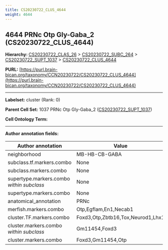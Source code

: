 ```yaml
---
title: CS20230722_CLUS_4644
weight: 4644
---
```

## 4644 PRNc Otp Gly-Gaba_2 (CS20230722_CLUS_4644)
<b>Hierarchy: </b>
[CS20230722_CLAS_26](../CS20230722_CLAS_26) >
[CS20230722_SUBC_264](../CS20230722_SUBC_264) >
[CS20230722_SUPT_1037](../CS20230722_SUPT_1037) >
[CS20230722_CLUS_4644](../CS20230722_CLUS_4644)

**PURL:** [https://purl.brain-bican.org/taxonomy/CCN20230722/CS20230722_CLUS_4644](https://purl.brain-bican.org/taxonomy/CCN20230722/CS20230722_CLUS_4644)

---


**Labelset:** cluster (Rank: 0)

**Parent Cell Set:** 1037 PRNc Otp Gly-Gaba_2 ([CS20230722_SUPT_1037](../CS20230722_SUPT_1037))



**Cell Ontology Term:** 

[MARKER GENES.]: #


---

[TRANSFERRED ANNOTATIONS.]: #


[AUTHOR ANNOTATION FIELDS.]: #


**Author annotation fields:**

| Author annotation | Value |
|-------------------|-------|
|neighborhood|MB-HB-CB-GABA|
|subclass.tf.markers.combo|None|
|subclass.markers.combo|None|
|supertype.markers.combo _within subclass_|None|
|supertype.markers.combo|None|
|anatomical_annotation|PRNc|
|merfish.markers.combo|Otp,Egflam,En1,Necab1|
|cluster.TF.markers.combo|Foxd3,Otp,Zbtb16,Tox,Neurod1,Lhx1|
|cluster.markers.combo _within subclass_|Gm11454,Foxd3|
|cluster.markers.combo|Foxd3,Gm11454,Otp|
